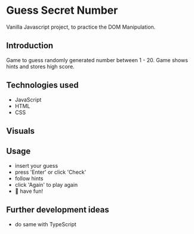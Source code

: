 # Guess Secret Number

Vanilla Javascript project, to practice the DOM Manipulation.

## Introduction

Game to guess randomly generated number between 1 - 20. Game shows hints and stores high score.

## Technologies used

- JavaScript
- HTML
- CSS

## Visuals

## Usage

- insert your guess
- press 'Enter' or click 'Check'
- follow hints
- click 'Again' to play again
- 🥳 have fun!

## Further development ideas

- do same with TypeScript
